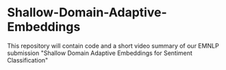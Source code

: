 # Shallow-Domain-Adaptive-Embeddings

This repository will contain code and a short video summary of our EMNLP submission "Shallow Domain Adaptive Embeddings for Sentiment Classification"
